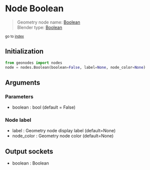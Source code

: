 
# Node Boolean

> Geometry node name: [Boolean](https://docs.blender.org/manual/en/latest/modeling/geometry_nodes/input/boolean.html)<br>
  Blender type: [Boolean](https://docs.blender.org/api/current/bpy.types.FunctionNodeInputBool.html)
  
<sub>go to [index](/docs/index.md)</sub>

## Initialization

```python
from geonodes import nodes
node = nodes.Boolean(boolean=False, label=None, node_color=None)
```



## Arguments


### Parameters

- boolean : bool (default = False)

### Node label

- label : Geometry node display label (default=None)
- node_color : Geometry node color (default=None)

## Output sockets

- boolean : Boolean
